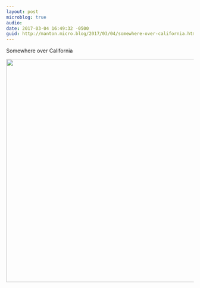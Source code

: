 ```yaml
---
layout: post
microblog: true
audio: 
date: 2017-03-04 16:49:32 -0500
guid: http://manton.micro.blog/2017/03/04/somewhere-over-california.html
---
```

Somewhere over California

<img src="http://manton.micro.blog/uploads/2018/d2c668a87a.jpg" width="600" height="600" />
